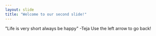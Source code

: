 ```yaml
---
layout: slide
title: "Welcome to our second slide!"
---
```

"Life is very short always be happy" -Teja
Use the left arrow to go back!
